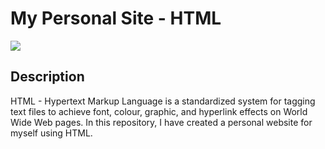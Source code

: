 # My Personal Site - HTML
<img src="https://c.tenor.com/FIcvxhgc1sgAAAAM/dit-is-een-code-blok-code.gif" />

## Description
HTML - Hypertext Markup Language is a standardized system for tagging text files to achieve font, colour, graphic, and hyperlink effects on World Wide Web pages. 
In this repository, I have created a personal website for myself using HTML.
